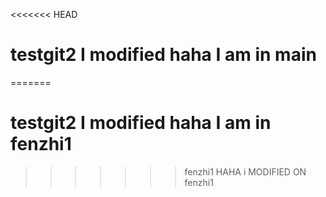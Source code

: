 <<<<<<< HEAD
# testgit2  I modified haha I am in main
=======
# testgit2  I modified haha  I am in fenzhi1
>>>>>>> fenzhi1
HAHA i MODIFIED ON fenzhi1
